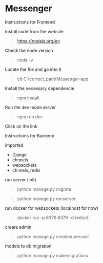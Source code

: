 # Messenger

Instructions for Frontend

Install node from the website

> https://nodejs.org/en

Check the node version

> node -v

Locate the file and go into it

> cd C:\correct_path\Messenger-app

Install the necessary dependencie

> npm install

Run the dev mode server

> npm run dev

Click on the link

Instructions for Backend

imported

- Django
- chnnels
- websockets
- chnnels_redis

run server (init)

> python manage.py migrate

> python manage.py runserver

run docker for websockets (localhost for now)

> docker run -p 6379:6379 -d redis:5

create admin

> python manage.py createsuperuser

models to db migration

> python manage.py makemigrations
